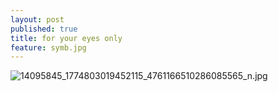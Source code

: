 ```yaml
---
layout: post
published: true
title: for your eyes only
feature: symb.jpg
---
```

![14095845_1774803019452115_4761166510286085565_n.jpg]({{site.baseurl}}/assets/images/posts/14095845_1774803019452115_4761166510286085565_n.jpg)
